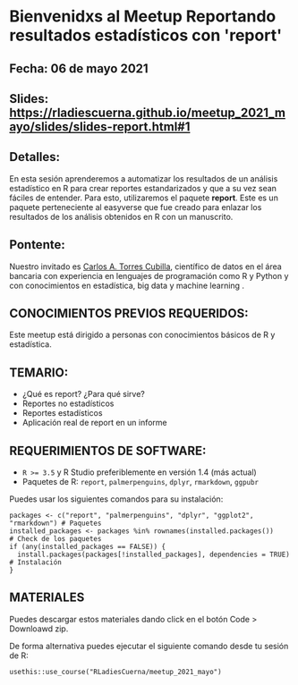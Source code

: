 # Bienvenidxs al Meetup Reportando resultados estadísticos con 'report'
## Fecha: 06 de mayo 2021
## Slides: https://rladiescuerna.github.io/meetup_2021_mayo/slides/slides-report.html#1

## Detalles:

En esta sesión aprenderemos a automatizar los resultados de un análisis estadístico en R para crear reportes estandarizados y que a su vez sean fáciles de entender. Para esto, utilizaremos el paquete **report**. Este es un paquete perteneciente al easyverse que fue creado para enlazar los resultados de los análisis obtenidos en R con un manuscrito. 

## Pontente:
Nuestro invitado es [Carlos A. Torres Cubilla](https://carlostorrescubila.github.io), científico de datos en el área bancaria con experiencia en lenguajes de programación como R y Python y con conocimientos en estadística, big data y machine learning . 

## CONOCIMIENTOS PREVIOS REQUERIDOS: 
Este meetup está dirigido a personas con conocimientos básicos de R y estadística. 

## TEMARIO:
- ¿Qué es report? ¿Para qué sirve?
- Reportes no estadísticos
- Reportes estadísticos
- Aplicación real de report en un informe

## REQUERIMIENTOS DE SOFTWARE:
- `R >= 3.5` y R Studio preferiblemente en versión 1.4 (más actual)
- Paquetes de R: `report`, `palmerpenguins`, `dplyr`, `rmarkdown`, `ggpubr`

Puedes usar los siguientes comandos para su instalación:
```
packages <- c("report", "palmerpenguins", "dplyr", "ggplot2", "rmarkdown") # Paquetes
installed_packages <- packages %in% rownames(installed.packages())         # Check de los paquetes
if (any(installed_packages == FALSE)) {
  install.packages(packages[!installed_packages], dependencies = TRUE)     # Instalación
}
```

## MATERIALES

Puedes descargar estos materiales dando click en el botón Code > Downloawd zip.

De forma alternativa puedes ejecutar el siguiente comando desde tu sesión de R:

```
usethis::use_course("RLadiesCuerna/meetup_2021_mayo")
```

